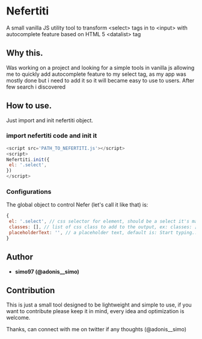 # Nefertiti
A small vanilla JS utility tool to transform &lt;select> tags in to &lt;input> with autocomplete feature based on HTML 5 &lt;datalist> tag

## Why this.
Was working on a project and looking for a simple tools in vanilla js allowing me to quickly add autocomplete feature to my select tag, as my app was mostly done but i need to add it so it will became easy to use to users. After few search i discovered <datalist> HTML 5 tag then i decided to build something based on it.
  
 ## How to use.
 Just import and init nefertiti object.
 
 ### import nefertiti code and init it
 ```js
 <script src='PATH_TO_NEFERTITI.js'></script>
 <script>
 Nefertiti.init({
  el: '.select',
 })
 </script>
 ```
 
 ### Configurations
 
 The global object to control Nefer (let's call it like that) is:
 
 ```js
 {
  el: '.select', // css selector for element, should be a select it's mandatory
  classes: [], // list of css class to add to the output, ex: classes: ['form-control', 'another-class']
  placeholderText: '', // a placeholder text, default is: Start typing...
 }
 ```
 
 ## Author
 
 * **simo97 (@adonis__simo)**
 
 ## Contribution
 
 This is just a small tool designed to be lightweight and simple to use, if you want to contribute please keep it in mind, every idea and optimization is welcome. 
 
 Thanks, can connect with me on twitter if any thoughts (@adonis__simo)
